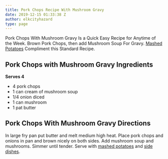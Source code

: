 ```yaml
---
title: Pork Chops Recipe With Mushroom Gravy
date: 2019-12-15 01:33:38 Z
author: elkcityhazard
type: page
---
```


Pork Chops With Mushroom Gravy Is a Quick Easy Recipe for Anytime of the Week. Brown Pork Chops, then add Mushroom Soup For Gravy. [Mashed Potatoes][1] Compliment this Standard Recipe.

## Pork Chops with Mushroom Gravy Ingredients

**Serves 4**

  * 4 pork chops
  * 1 can cream of mushroom soup
  * 1/4 onion diced
  * 1 can mushroom
  * 1 pat butter

## Pork Chops With Mushroom Gravy Directions

In large fry pan put butter and melt medium high heat. Place pork chops and onions in pan and brown nicely on both sides. Add mushroom soup and mushrooms. Simmer until tender. Serve with [mashed potatoes][1] and [side dishes][2].

 [1]: /wordpress/recipes-for-special-occasions-and-events/homemade-mashed-potatoes-recipe/
 [2]: /wordpress/institutional-recipes-for-200/easy-side-dishes/